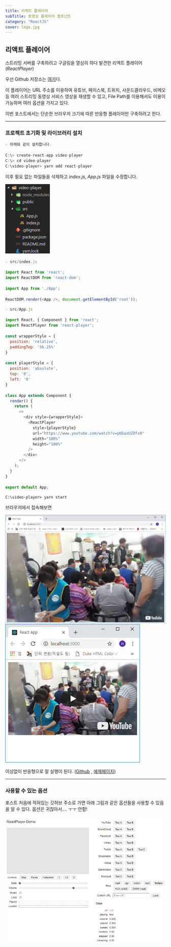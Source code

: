 ```yaml
---
title: 리액트 플레이어
subTitle: 동영상 플레이어 컴포넌트
category: "ReactJS"
cover: logo.jpg
---
```


## 리액트 플레이어
스트리밍 서버를 구축하려고 구글링을 열심히 하다 발견한 리액트 플레이어(*ReactPlayer*)

우선 Github 저장소는 <a href="https://github.com/CookPete/react-player" target="_blank">여기</a>다.

이 플레이어는 URL 주소를 이용하여 유튜브, 페이스북, 트위치, 사운드클라우드, 비메오 등 여러 스트리밍
동영상 서비스 영상을 재생할 수 있고, File Path를 이용해서도 이용이 가능하며 여러 옵션을 가지고 있다.

이번 포스트에서는 단순한 브라우저 크기에 따른 반응형 플레이어만 구축하려고 한다.

***

### 프로젝트 초기화 및 라이브러리 설치
```js
- 아래와 같이 설치합니다.

C:\> create-react-app video-player
C:\> cd video-player
C:\video-player> yarn add react-player
```

이후 필요 없는 파일들을 삭제하고 *index.js, App.js* 파일을 수정합니다.

![Project1](./project1.png)

```js
- src/index.js

import React from 'react';
import ReactDOM from 'react-dom';

import App from './App';

ReactDOM.render(<App />, document.getElementById('root'));
```

```js
- src/App.js

import React, { Component } from 'react';
import ReactPlayer from 'react-player';

const wrapperStyle = {
  position: 'relative',
  paddingTop: '56.25%'
}

const playerStyle = {
  position: 'absolute',
  top: '0',
  left: '0'
}

class App extends Component {
  render() {
    return (
      <>
        <div style={wrapperStyle}>
          <ReactPlayer
            style={playerStyle}
            url="https://www.youtube.com/watch?v=pKDaxUZOfx0"
            width="100%"
            height="100%"
          />
        </div>
      </>
    );
  }
}

export default App;
```

`C:\video-player> yarn start`

브라우저에서 접속해보면

![Browser1](./browser1.png)
![Browser2](./browser2.png)

이상없이 반응형으로 잘 실행이 된다.
(<a href="https://github.com/kokily/video-player" target="_blank">Github</a>
, <a href="https://video-react-player.netlify.com/" target="_blank">예제페이지</a>)

***

### 사용할 수 있는 옵션
포스트 처음에 적혀있는 깃허브 주소로 가면 아래 그림과 같은 옵션들을 사용할 수 있음을 알 수 있다.
옵션은 귀찮아서.... ㅜㅜ 안함!

![Demo](./demo.png)